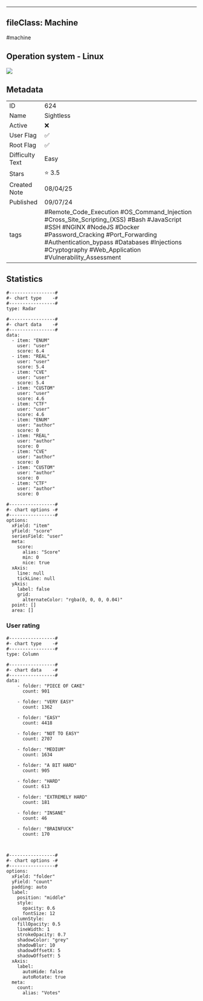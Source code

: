
---
fileClass: Machine
---

#machine

## Operation system - Linux
<img style = "max-width:70px" src = "'/img/Linux.png">

## Metadata

|                       |   |
| ----------------      | - |
| ID                    |624 |
| Name                  |Sightless |
| Active                |❌  |
| User Flag             |✅ |
| Root Flag             |✅|
| Difficulty Text       |Easy  |
| Stars                 |⭐️ 3.5 |
| Created Note          |08/04/25 |
| Published             |09/07/24 |
| tags                  |#Remote_Code_Execution #OS_Command_Injection #Cross_Site_Scripting_(XSS) #Bash #JavaScript #SSH #NGINX #NodeJS #Docker #Password_Cracking #Port_Forwarding #Authentication_bypass #Databases #Injections #Cryptography #Web_Application #Vulnerability_Assessment  |

<p style = "display:none">
id:: 624
active:: False
name:: Sightless
os::Linux
user_flag:: True
root_flag:: True
difficulty_text:: Easy
stars:: 3.5
created:: 08/04/2025
published:: 09/07/24
avatar:: /avatars/f96160a20e9cf0138885238444b47404.png
tags:: #Remote_Code_Execution #OS_Command_Injection #Cross_Site_Scripting_(XSS) #Bash #JavaScript #SSH #NGINX #NodeJS #Docker #Password_Cracking #Port_Forwarding #Authentication_bypass #Databases #Injections #Cryptography #Web_Application #Vulnerability_Assessment 
</p>

## Statistics


```chartsview
#-----------------#
#- chart type    -#
#-----------------#
type: Radar

#-----------------#
#- chart data    -#
#-----------------#
data:
  - item: "ENUM"
    user: "user"
    score: 6.4
  - item: "REAL"
    user: "user"
    score: 5.4
  - item: "CVE"
    user: "user"
    score: 5.4
  - item: "CUSTOM"
    user: "user"
    score: 4.6
  - item: "CTF"
    user: "user"
    score: 4.6
  - item: "ENUM"
    user: "author"
    score: 0
  - item: "REAL"
    user: "author"
    score: 0
  - item: "CVE"
    user: "author"
    score: 0
  - item: "CUSTOM"
    user: "author"
    score: 0
  - item: "CTF"
    user: "author"
    score: 0

#-----------------#
#- chart options -#
#-----------------#
options:
  xField: "item"
  yField: "score"
  seriesField: "user"
  meta:
    score:
      alias: "Score"
      min: 0
      nice: true
  xAxis:
    line: null
    tickLine: null
  yAxis:
    label: false
    grid:
      alternateColor: "rgba(0, 0, 0, 0.04)"
  point: []
  area: []
```



### User rating


```chartsview
#-----------------#
#- chart type    -#
#-----------------#
type: Column

#-----------------#
#- chart data    -#
#-----------------#
data:
    - folder: "PIECE OF CAKE"
      count: 901
     
    - folder: "VERY EASY"
      count: 1362

    - folder: "EASY"
      count: 4418
      
    - folder: "NOT TO EASY"
      count: 2707
      
    - folder: "MEDIUM"
      count: 1634
     
    - folder: "A BIT HARD"
      count: 905
      
    - folder: "HARD"
      count: 613
      
    - folder: "EXTREMELY HARD"
      count: 181
      
    - folder: "INSANE"
      count: 46
      
    - folder: "BRAINFUCK"
      count: 170

    

#-----------------#
#- chart options -#
#-----------------#
options:
  xField: "folder"
  yField: "count"
  padding: auto
  label:
    position: "middle"
    style:
      opacity: 0.6
      fontSize: 12
  columnStyle:
    fillOpacity: 0.5
    lineWidth: 1
    strokeOpacity: 0.7
    shadowColor: "grey"
    shadowBlur: 10
    shadowOffsetX: 5
    shadowOffsetY: 5
  xAxis:
    label:
      autoHide: false
      autoRotate: true
  meta:
    count:
      alias: "Votes"
```


